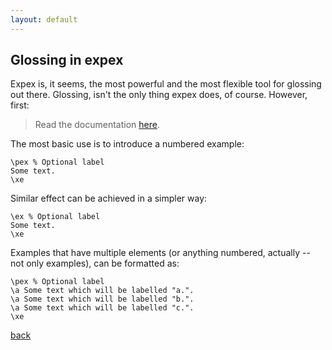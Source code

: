 ```yaml
---
layout: default
---
```


## Glossing in expex

Expex is, it seems, the most powerful and the most flexible tool for glossing out there. Glossing, isn't the only thing expex does, of course. However, first:

> Read the documentation [here](https://ctan.org/pkg/expex?lang=en).

The most basic use is to introduce a numbered example:

```TeX
\pex % Optional label
Some text.
\xe
```

Similar effect can be achieved in a simpler way:

```TeX
\ex % Optional label
Some text.
\xe
```

Examples that have multiple elements (or anything numbered, actually -- not only examples), can be formatted as:

```TeX
\pex % Optional label
\a Some text which will be labelled "a.".
\a Some text which will be labelled "b.".
\a Some text which will be labelled "c.".
\xe
```



[back](./)
